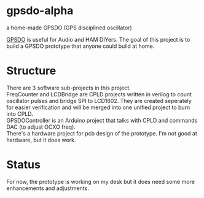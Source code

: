 # gpsdo-alpha
a home-made GPSDO (GPS disciplined oscillator)  
  
[GPSDO](https://en.wikipedia.org/wiki/GPS_disciplined_oscillator) is useful for Audio and HAM DIYers. The goal of this project is to build a GPSDO prototype that anyone could build at home.  
# Structure
There are 3 software sub-projects in this project.  
FreqCounter and LCDBridge are CPLD projects written in verilog to count oscillator pulses and bridge SPI to LCD1602. They are created seperately for easier verification and will be merged into one unified project to burn into CPLD.  
GPSDOController is an Arduino project that talks with CPLD and commands DAC (to adjust OCXO freq).  
There's a hardware project for pcb design of the prototype. I'm not good at hardware, but it does work.  
# Status
For now, the prototype is working on my desk but it does need some more enhancements and adjustments.
